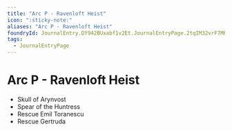 ```yaml
---
title: "Arc P - Ravenloft Heist"
icon: ":sticky-note:"
aliases: "Arc P - Ravenloft Heist"
foundryId: JournalEntry.DY942BUxabf1v2Et.JournalEntryPage.2tqIM32vrF7MRBjC
tags:
  - JournalEntryPage
---
```


# Arc P - Ravenloft Heist
- Skull of Arynvost 
- Spear of the Huntress
- Rescue Emil Toranescu
- Rescue Gertruda